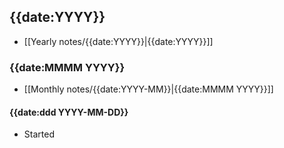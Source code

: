 ## {{date:YYYY}}

- [[Yearly notes/{{date:YYYY}}|{{date:YYYY}}]]

### {{date:MMMM YYYY}}

- [[Monthly notes/{{date:YYYY-MM}}|{{date:MMMM YYYY}}]]

#### {{date:ddd YYYY-MM-DD}}

- Started

